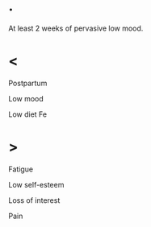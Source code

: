 # .

At least 2 weeks of pervasive low mood.

# <

Postpartum

Low mood

Low diet Fe

# >

Fatigue

Low self-esteem

Loss of interest

Pain
